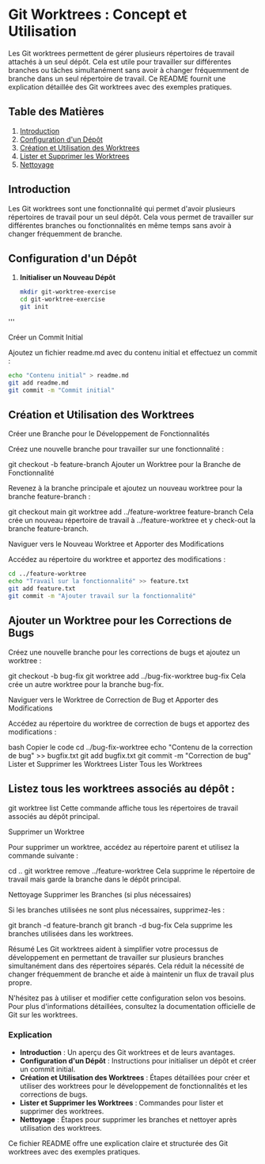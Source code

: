 # Git Worktrees : Concept et Utilisation

Les Git worktrees permettent de gérer plusieurs répertoires de travail attachés à un seul dépôt. Cela est utile pour travailler sur différentes branches ou tâches simultanément sans avoir à changer fréquemment de branche dans un seul répertoire de travail. Ce README fournit une explication détaillée des Git worktrees avec des exemples pratiques.

## Table des Matières

1. [Introduction](#introduction)
2. [Configuration d'un Dépôt](#configuration-dun-dépôt)
3. [Création et Utilisation des Worktrees](#création-et-utilisation-des-worktrees)
4. [Lister et Supprimer les Worktrees](#lister-et-supprimer-les-worktrees)
5. [Nettoyage](#nettoyage)

## Introduction

Les Git worktrees sont une fonctionnalité qui permet d'avoir plusieurs répertoires de travail pour un seul dépôt. Cela vous permet de travailler sur différentes branches ou fonctionnalités en même temps sans avoir à changer fréquemment de branche. 

## Configuration d'un Dépôt

1. **Initialiser un Nouveau Dépôt**

   ```bash
   mkdir git-worktree-exercise
   cd git-worktree-exercise
   git init
  '''

Créer un Commit Initial

Ajoutez un fichier readme.md avec du contenu initial et effectuez un commit :

 ```bash 
 echo "Contenu initial" > readme.md
 git add readme.md
 git commit -m "Commit initial"
```


## Création et Utilisation des Worktrees
Créer une Branche pour le Développement de Fonctionnalités

Créez une nouvelle branche pour travailler sur une fonctionnalité :


git checkout -b feature-branch
Ajouter un Worktree pour la Branche de Fonctionnalité

Revenez à la branche principale et ajoutez un nouveau worktree pour la branche feature-branch :


git checkout main
git worktree add ../feature-worktree feature-branch
Cela crée un nouveau répertoire de travail à ../feature-worktree et y check-out la branche feature-branch.

Naviguer vers le Nouveau Worktree et Apporter des Modifications

Accédez au répertoire du worktree et apportez des modifications :

```bash
cd ../feature-worktree
echo "Travail sur la fonctionnalité" >> feature.txt
git add feature.txt
git commit -m "Ajouter travail sur la fonctionnalité"
```

## Ajouter un Worktree pour les Corrections de Bugs

Créez une nouvelle branche pour les corrections de bugs et ajoutez un worktree :


git checkout -b bug-fix
git worktree add ../bug-fix-worktree bug-fix
Cela crée un autre worktree pour la branche bug-fix.

Naviguer vers le Worktree de Correction de Bug et Apporter des Modifications

Accédez au répertoire du worktree de correction de bugs et apportez des modifications :

bash
Copier le code
cd ../bug-fix-worktree
echo "Contenu de la correction de bug" >> bugfix.txt
git add bugfix.txt
git commit -m "Correction de bug"
Lister et Supprimer les Worktrees
Lister Tous les Worktrees

## Listez tous les worktrees associés au dépôt :


git worktree list
Cette commande affiche tous les répertoires de travail associés au dépôt principal.

Supprimer un Worktree

Pour supprimer un worktree, accédez au répertoire parent et utilisez la commande suivante :


cd ..
git worktree remove ../feature-worktree
Cela supprime le répertoire de travail mais garde la branche dans le dépôt principal.

Nettoyage
Supprimer les Branches (si plus nécessaires)

Si les branches utilisées ne sont plus nécessaires, supprimez-les :


git branch -d feature-branch
git branch -d bug-fix
Cela supprime les branches utilisées dans les worktrees.

Résumé
Les Git worktrees aident à simplifier votre processus de développement en permettant de travailler sur plusieurs branches simultanément dans des répertoires séparés. Cela réduit la nécessité de changer fréquemment de branche et aide à maintenir un flux de travail plus propre.

N'hésitez pas à utiliser et modifier cette configuration selon vos besoins. Pour plus d'informations détaillées, consultez la documentation officielle de Git sur les worktrees.



### **Explication**

- **Introduction** : Un aperçu des Git worktrees et de leurs avantages.
- **Configuration d'un Dépôt** : Instructions pour initialiser un dépôt et créer un commit initial.
- **Création et Utilisation des Worktrees** : Étapes détaillées pour créer et utiliser des worktrees pour le développement de fonctionnalités et les corrections de bugs.
- **Lister et Supprimer les Worktrees** : Commandes pour lister et supprimer des worktrees.
- **Nettoyage** : Étapes pour supprimer les branches et nettoyer après utilisation des worktrees.

Ce fichier README offre une explication claire et structurée des Git worktrees avec des exemples pratiques.
